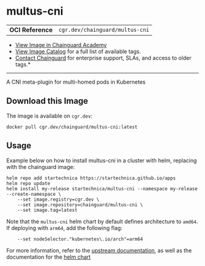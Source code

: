 <!--monopod:start-->
# multus-cni
| | |
| - | - |
| **OCI Reference** | `cgr.dev/chainguard/multus-cni` |


* [View Image in Chainguard Academy](https://edu.chainguard.dev/chainguard/chainguard-images/reference/multus-cni/overview/)
* [View Image Catalog](https://console.enforce.dev/images/catalog) for a full list of available tags.
* [Contact Chainguard](https://www.chainguard.dev/chainguard-images) for enterprise support, SLAs, and access to older tags.*

---
<!--monopod:end-->

<!--overview:start-->
A CNI meta-plugin for multi-homed pods in Kubernetes
<!--overview:end-->

<!--getting:start-->
## Download this Image
The image is available on `cgr.dev`:

```
docker pull cgr.dev/chainguard/multus-cni:latest
```
<!--getting:end-->

<!--body:start-->
## Usage

Example below on how to install multus-cni in a cluster with helm, replacing with the chainguard image:

```shell
helm repo add startechnica https://startechnica.github.io/apps
helm repo update
helm install my-release startechnica/multus-cni --namespace my-release --create-namespace \
    --set image.registry=cgr.dev \
    --set image.repository=chainguard/multus-cni \
    --set image.tag=latest
```

Note that the `multus-cni` helm chart by default defines architecture to `amd64`. If deploying with `arm64`, add the following flag:
```
    --set nodeSelector."kubernetes\.io/arch"=arm64
```

For more information, refer to the [upstream documentation](https://github.com/k8snetworkplumbingwg/multus-cni), as well as the documentation for the [helm chart](https://artifacthub.io/packages/helm/startechnica/multus)

<!--body:end-->

